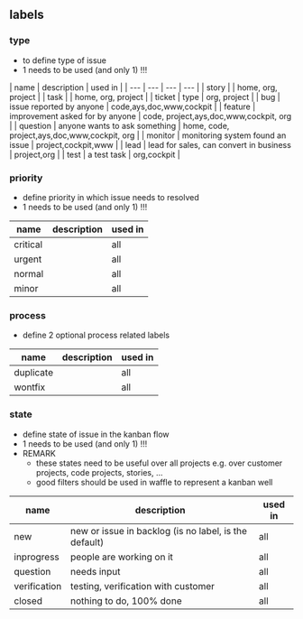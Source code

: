 ## labels

### type

- to define type of issue
- 1 needs to be used (and only 1) !!!

| name | description | used in | 
| --- | --- | --- | --- |
| story |  | home, org, project | 
| task |  |  home, org, project |
| ticket | type | org, project |
| bug | issue reported by anyone | code,ays,doc,www,cockpit |
| feature | improvement asked for by anyone | code, project,ays,doc,www,cockpit, org |
| question | anyone wants to ask something | home, code, project,ays,doc,www,cockpit, org | 
| monitor | monitoring system found an issue | project,cockpit,www |
| lead | lead for sales, can convert in business | project,org |
| test | a test task | org,cockpit |

### priority

- define priority in which issue needs to resolved
- 1 needs to be used (and only 1) !!!

| name | description | used in |
| --- | --- | --- |
| critical |  | all |
| urgent |  | all |
| normal |  | all |
| minor |  | all |

### process 

- define 2 optional process related labels

| name | description | used in |
| --- | --- | --- |
| duplicate |  | all |
| wontfix |  | all |

### state

- define state of issue in the kanban flow
- 1 needs to be used (and only 1) !!!
- REMARK
  - these states need to be useful over all projects e.g. over customer projects, code projects, stories, ...
  - good filters should be used in waffle to represent a kanban well 

| name | description | used in | 
| --- | --- | --- | 
| new | new or issue in backlog (is no label, is the default)| all |
| inprogress | people are working on it | all |
| question | needs input | all |
| verification | testing, verification with customer | all |
| closed | nothing to do, 100% done | all |




